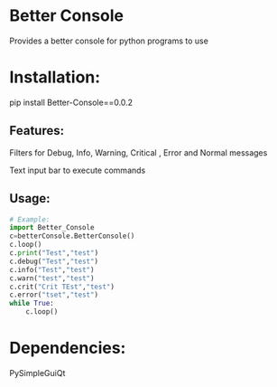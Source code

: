 # Better Console
Provides a better console for python programs to use

# Installation:
 pip install Better-Console==0.0.2

## Features:
Filters for Debug, Info, Warning, Critical , Error and Normal messages


Text input bar to execute commands


## Usage:
```python
# Example:
import Better_Console
c=betterConsole.BetterConsole()
c.loop()
c.print("Test","test")
c.debug("Test","test")
c.info("Test","test")
c.warn("test","test")
c.crit("Crit TEst","test")
c.error("tset","test")
while True:
    c.loop()


```


# Dependencies:

PySimpleGuiQt

